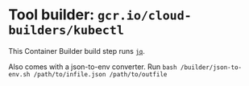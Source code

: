 # Tool builder: `gcr.io/cloud-builders/kubectl`

This Container Builder build step runs
[`jq`](https://stedolan.github.io/jq/).

Also comes with a json-to-env converter. Run `bash /builder/json-to-env.sh /path/to/infile.json /path/to/outfile`
